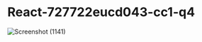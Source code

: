 # React-727722eucd043-cc1-q4
![Screenshot (1141)](https://github.com/ShanmugiEsakki/React-727722eucd043-cc1-q4/assets/151704341/d8f2df49-3b18-43eb-8e39-10c16d6ef046)
